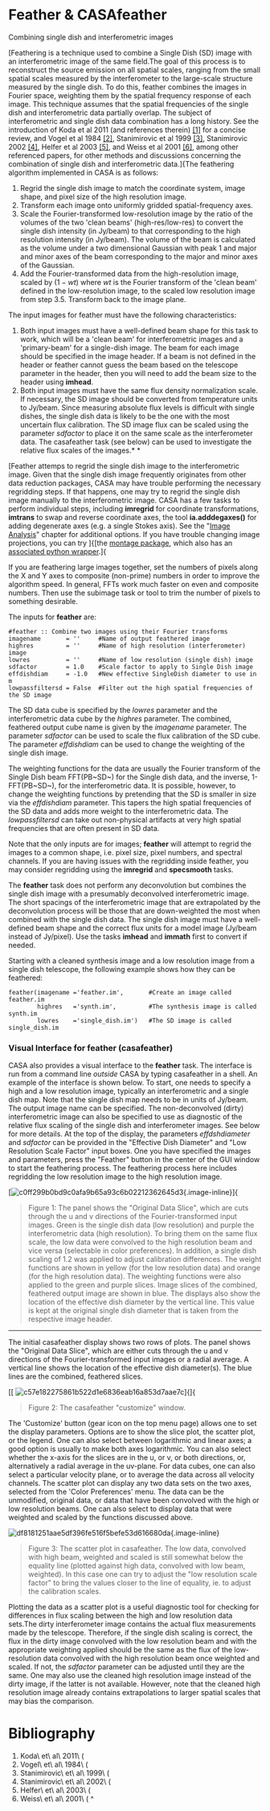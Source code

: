 

# Feather & CASAfeather 

Combining single dish and interferometric images

[Feathering is a technique used to combine a Single Dish (SD) image with an interferometric image of the same field.The goal of this process is to reconstruct the source emission on all spatial scales, ranging from the small spatial scales measured by the interferometer to the large-scale structure measured by the single dish.  To do this, feather combines the images in Fourier space, weighting them by the spatial frequency response of each image. This technique assumes that the spatial frequencies of the single dish and interferometric data partially overlap. The subject of interferometric and single dish data combination has a long history. See the introduction of Koda et al 2011 (and references therein) [\[1\]](#Bibliography) for a concise review, and Vogel et al 1984 [\[2\]](#Bibliography), Stanimirovic et al 1999 [\[3\]](#Bibliography), Stanimirovic 2002 [\[4\]](#Bibliography), Helfer et al 2003 [\[5\]](#Bibliography), and Weiss et al 2001 [\[6\]](#Bibliography), among other referenced papers, for other methods and discussions concerning the combination of single dish and interferometric data.]{The feathering algorithm implemented in CASA is as follows: 

1.  Regrid the single dish image to match the coordinate system, image shape, and pixel size of the high resolution image.    
2.  Transform each image onto uniformly gridded spatial-frequency axes.
3.  Scale the Fourier-transformed low-resolution image by the ratio of the volumes of the two \'clean beams\' (high-res/low-res) to convert the single dish intensity (in Jy/beam) to that corresponding to the high resolution intensity (in Jy/beam). The volume of the beam is calculated as the volume under a two dimensional Gaussian with peak 1 and major and minor axes of the beam corresponding to the major and minor axes of the Gaussian.    
4.  Add the Fourier-transformed data from the  high-resolution image, scaled by $(1-wt)$ where $wt$ is the Fourier transform of the \'clean beam\' defined in the low-resolution image, to the scaled low resolution image from step 3.5.  Transform back to the image plane.

The input images for feather must have the following characteristics:

1.   Both input images must have a well-defined beam shape for this task to work, which will be a \'clean beam\' for interferometric images and a \'primary-beam\'  for a single-dish image. The beam for each image should be specified in the image header. If a beam is not defined in the header or feather cannot guess the beam based on the telescope parameter in the header, then you will need to add the beam size to the header using **imhead**.    
2.  Both input images must have the same flux density normalization scale. If necessary, the SD image should be converted from temperature units to Jy/beam. Since measuring absolute flux levels is difficult with single dishes, the single dish data is likely to be the one with the most uncertain flux calibration. The SD image flux can be scaled using the parameter *sdfactor* to place it on the same scale as the interferometer data. The casafeather task (see below) can be used to investigate the relative flux scales of the images.*    *

[Feather attemps to regrid the single dish image to the interferometric image. Given that the single dish image frequently originates from other data reduction packages, CASA may have trouble performing the necessary regridding steps. If that happens, one may try to regrid the single dish image manually to the interferometric image. CASA has a few tasks to perform individual steps, including **imregrid** for coordinate transformations, **imtrans** to swap and reverse coordinate axes, the tool **ia.adddegaxes()** for adding degenerate axes (e.g. a single Stokes axis). See the \"[Image Analysis](https://casa.nrao.edu/casadocs-devel/stable/imaging/image-analysis)\" chapter for additional options. If you have trouble changing image projections, you can try ]{[the [montage package](http://montage.ipac.caltech.edu/), which also has an [associated python wrapper](http://www.astropy.org/montage-wrapper/).]{

If you are feathering large images together, set the numbers of pixels along the X and Y axes to composite (non-prime) numbers in order to improve the algorithm speed. In general, FFTs work much faster on even and composite numbers. Then use the subimage task or tool to trim the number of pixels to something desirable.

The inputs for **feather** are: 

```
#feather :: Combine two images using their Fourier transforms
imagename       = ''     #Name of output feathered image
highres         = ''     #Name of high resolution (interferometer) image
lowres          = ''     #Name of low resolution (single dish) image
sdfactor        = 1.0    #Scale factor to apply to Single Dish image
effdishdiam     = -1.0   #New effective SingleDish diameter to use in m
lowpassfiltersd = False  #Filter out the high spatial frequencies of the SD image
```

The SD data cube is specified by the *lowres* parameter and the interferometric data cube by the *highres* parameter. The combined, feathered output cube name is given by the *imagename* parameter. The parameter *sdfactor* can be used to scale the flux calibration of the SD cube. The parameter *effdishdiam* can be used to change the weighting of the single dish image.

The weighting functions for the data are usually the Fourier transform of the Single Dish beam FFT(PB~SD~) for the Single dish data, and the inverse, 1-FFT(PB~SD~), for the interferometric data. It is possible, however, to change the weighting functions by pretending that the SD is smaller in size via the *effdishdiam* parameter. This tapers the high spatial frequencies of the SD data and adds more weight to the interferometric data. The *lowpassfiltersd* can take out non-physical artifacts at very high spatial frequencies that are often present in SD data.

Note that the only inputs are for images; **feather** will attempt to regrid the images to a common shape, i.e. pixel size, pixel numbers, and spectral channels. If you are having issues with the regridding inside feather, you may consider regridding using the **imregrid** and **specsmooth** tasks.

The **feather** task does not perform any deconvolution but combines the single dish image with a presumably deconvolved interferometric image. The short spacings of the interferometric image that are extrapolated by the deconvolution process will be those that are down-weighted the most when combined with the single dish data. The single dish image must have a well-defined beam shape and the correct flux units for a model image (Jy/beam instead of Jy/pixel). Use the tasks **imhead** and **immath** first to convert if needed.

Starting with a cleaned synthesis image and a low resolution image from a single dish telescope, the following example shows how they can be feathered: 

```
feather(imagename ='feather.im',       #Create an image called feather.im
        highres   ='synth.im',         #The synthesis image is called synth.im
        lowres    ='single_dish.im')   #The SD image is called single_dish.im
```

### Visual Interface for feather (casafeather) 

CASA also provides a visual interface to the **feather** task. The interface is run from a command line *outside* CASA by typing casafeather in a shell. An example of the interface is shown below. To start, one needs to specify a high and a low resolution image, typically an interferometric and a single dish map. Note that the single dish map needs to be in units of Jy/beam. The output image name can be specified. The non-deconvolved (dirty) interferometric image can also be specified to use as diagnostic of the relative flux scaling of the single dish and interferometer images. See below for more details. At the top of the display, the parameters *effdshdiameter* and *sdfactor* can be provided in the "Effective Dish Diameter" and "Low Resolution Scale Factor" input boxes. One you have specified the images and parameters, press the "Feather" button in the center of the GUI window to start the feathering process. The feathering process here includes regridding the low resolution image to the high resolution image.

[![c0ff299b0bd9c0afa9b65a93c6b02212362645d3](media/c0ff299b0bd9c0afa9b65a93c6b02212362645d3.png){.image-inline}]{



>Figure 1:  The panel shows the "Original Data Slice", which are cuts through the u and v directions of the Fourier-transformed input images. Green is the single dish data (low resolution) and purple the interferometric data (high resolution). To bring them on the same flux scale, the low data were convolved to the high resolution beam and vice versa (selectable in color preferences). In addition, a single dish scaling of 1.2 was applied to adjust calibration differences. The weight functions are shown in yellow (for the low resolution data) and orange (for the high resolution data). The weighting functions were also applied to the green and purple slices. Image slices of the combined, feathered output image are shown in blue. The displays also show the location of the effective dish diameter by the vertical line. This value is kept at the original single dish diameter that is taken from the respective image header.
  

 

------------------------------------------------------------------------

The initial casafeather display shows two rows of plots. The panel shows the "Original Data Slice", which are either cuts through the u and v directions of the Fourier-transformed input images or a radial average. A vertical line shows the location of the effective dish diameter(s). The blue lines are the combined, feathered slices.

 

[[ ![c57e182275861b522d1e6836eab16a853d7aae7c](media/c57e182275861b522d1e6836eab16a853d7aae7c.png)]{]{

>Figure 2:  The casafeather "customize" window.
  

 

The \'Customize\' button (gear icon on the top menu page) allows one to set the display parameters. Options are to show the slice plot, the scatter plot, or the legend. One can also select between logarithmic and linear axes; a good option is usually to make both axes logarithmic. You can also select whether the x-axis for the slices are in the u, or v, or both directions, or, alternatively a radial average in the uv-plane. For data cubes, one can also select a particular velocity plane, or to average the data across all velocity channels. The scatter plot can display any two data sets on the two axes, selected from the \'Color Preferences\' menu. The data can be the unmodified, original data, or data that have been convolved with the high or low resolution beams. One can also select to display data that were weighted and scaled by the functions discussed above.

 ![df8181251aae5df396fe516f5befe53d616680da](media/df8181251aae5df396fe516f5befe53d616680da.png){.image-inline}

>Figure 3:  The scatter plot in casafeather. The low data, convolved with high beam, weighted and scaled is still somewhat below the equality line (plotted against high data, convolved with low beam, weighted). In this case one can try to adjust the \"low resolution scale factor\" to bring the values closer to the line of equality, ie. to adjust the calibration scales. 
  

Plotting the data as a scatter plot is a useful diagnostic tool for checking for differences in flux scaling between the high and low resolution data sets.The dirty interferometer image contains the actual flux measurements made by the telescope. Therefore, if the single dish scaling is correct, the flux in the dirty image convolved with the low resolution beam and with the appropriate weighting applied should be the same as the flux of the low-resolution data convolved with the high resolution beam once weighted and scaled. If not, the *sdfactor* parameter can be adjusted until they are the same. One may also use the cleaned high resolution image instead of the dirty image, if the latter is not available. However, note that the cleaned high resolution image already contains extrapolations to larger spatial scales that may bias the comparison.

 

 

 

 

# Bibliography

1. Koda\ et\ al\ 2011\ (
2. Vogel\ et\ al\ 1984\ (
3. Stanimirovic\ et\ al\ 1999\ (
4. Stanimirovic\ et\ al\ 2002\ (
5. Helfer\ et\ al\ 2003\ (
6. Weiss\ et\ al\ 2001\ (
^

